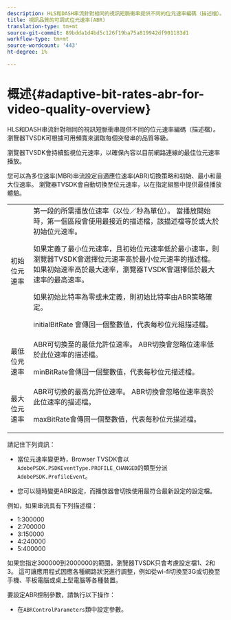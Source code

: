```yaml
---
description: HLS和DASH串流針對相同的視訊短脈衝串提供不同的位元速率編碼（描述檔）。 瀏覽器TVSDK可根據可用頻寬來選取每個突發串的品質等級。
title: 視訊品質的可調式位元速率(ABR)
translation-type: tm+mt
source-git-commit: 89bdda1d4bd5c126f19ba75a819942df901183d1
workflow-type: tm+mt
source-wordcount: '443'
ht-degree: 1%

---
```



# 概述{#adaptive-bit-rates-abr-for-video-quality-overview}

HLS和DASH串流針對相同的視訊短脈衝串提供不同的位元速率編碼（描述檔）。 瀏覽器TVSDK可根據可用頻寬來選取每個突發串的品質等級。

瀏覽器TVSDK會持續監視位元速率，以確保內容以目前網路連線的最佳位元速率播放。

您可以為多位速率(MBR)串流設定自適應位速率(ABR)切換策略和初始、最小和最大位速率。 瀏覽器TVSDK會自動切換至位元速率，以在指定組態中提供最佳播放體驗。

<table id="table_AF838E082235406AA359BF1C1A77F85F"> 
 <tbody> 
  <tr> 
   <td colname="col01"> 初始位元速率 </td> 
   <td colname="col2">第一段的所需播放位速率（以位／秒為單位）。 當播放開始時，第一個區段會使用最接近的描述檔，該描述檔等於或大於初始位元速率。 <p> 如果定義了最小位元速率，且初始位元速率低於最小速率，則瀏覽器TVSDK會選擇位元速率高於最小位元速率的描述檔。 如果初始速率高於最大速率，瀏覽器TVSDK會選擇低於最大速率的最高速率。 </p> <p>如果初始比特率為零或未定義，則初始比特率由ABR策略確定。 </p> <p><span class="codeph"> initialBitRate</span> 會傳回一個整數值，代表每秒位元組描述檔。 </p> </td> 
  </tr> 
  <tr> 
   <td colname="col01"> 最低位元速率 </td> 
   <td colname="col2">ABR可切換至的最低允許位速率。 ABR切換會忽略位速率低於此位速率的描述檔。 <p><span class="codeph"> </span> minBitRate會傳回一個整數值，代表每秒位元描述檔。 </p> </td> 
  </tr> 
  <tr> 
   <td colname="col01"> 最大位元速率 </td> 
   <td colname="col2">ABR可切換的最高允許位速率。 ABR切換會忽略位速率高於此位速率的描述檔。 <p><span class="codeph"> </span> maxBitRate會傳回一個整數值，代表每秒位元描述檔。 </p> </td> 
  </tr> 
 </tbody> 
</table>

請記住下列資訊：

* 當位元速率變更時，Browser TVSDK會以`AdobePSDK.PSDKEventType.PROFILE_CHANGED`的類型分派`AdobePSDK.ProfileEvent`。

* 您可以隨時變更ABR設定，而播放器會切換使用最符合最新設定的設定檔。

例如，如果串流具有下列描述檔：

* 1:300000
* 2:700000
* 3:150000
* 4:240000
* 5:400000

如果您指定300000到2000000的範圍，瀏覽器TVSDK只會考慮設定檔1、2和3。 這可讓應用程式因應各種網路狀況進行調整，例如從wi-fi切換至3G或切換至手機、平板電腦或桌上型電腦等各種裝置。

要設定ABR控制參數，請執行以下操作：

* 在`ABRControlParameters`類中設定參數。

